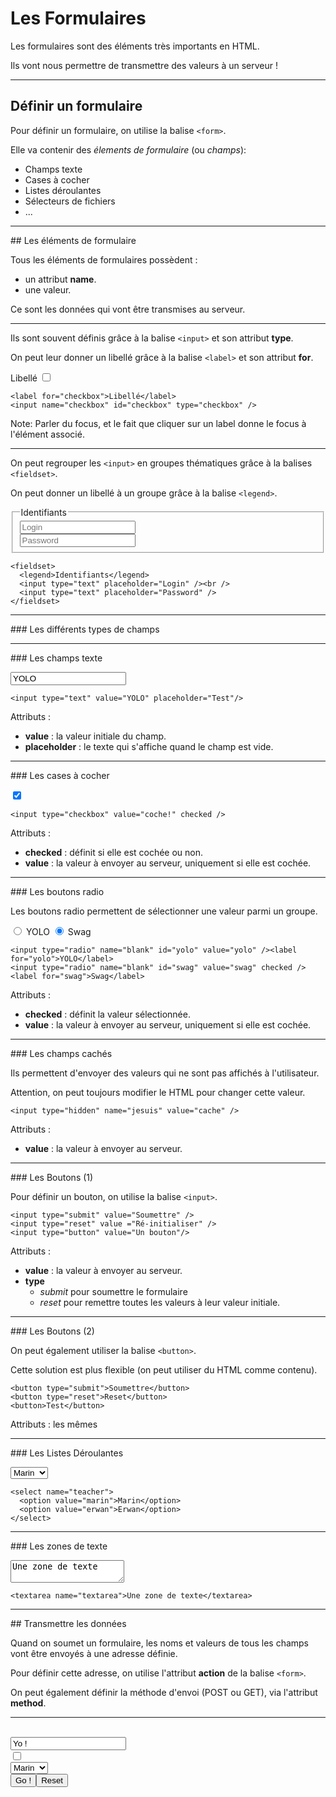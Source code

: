 # Les Formulaires

Les formulaires sont des éléments très importants en HTML.

Ils vont nous permettre de transmettre des valeurs à un serveur !



---



## Définir un formulaire

Pour définir un formulaire, on utilise la balise `<form>`.

Elle va contenir des _élements de formulaire_ (ou _champs_):
- Champs texte
- Cases à cocher
- Listes déroulantes
- Sélecteurs de fichiers
- ...



---



## Les éléments de formulaire

Tous les éléments de formulaires possèdent :
- un attribut **name**.
- une valeur.

Ce sont les données qui vont être transmises au serveur.


***


Ils sont souvent définis grâce à la balise `<input>` et son attribut **type**.

On peut leur donner un libellé grâce à la balise `<label>` et son attribut **for**.

<div>
<label for="checkbox">Libellé</label>
<input name="checkbox" id="checkbox" type="checkbox" />
</div>


```
<label for="checkbox">Libellé</label>
<input name="checkbox" id="checkbox" type="checkbox" />
```


Note: Parler du focus, et le fait que cliquer sur un label donne le focus à l'élément associé.


***


On peut regrouper les `<input>` en groupes thématiques grâce à la balises `<fieldset>`.

On peut donner un libellé à un groupe grâce à la balise `<legend>`.

<div>
<fieldset>
  <legend>Identifiants</legend>
  <input type="text" placeholder="Login" /><br />
  <input type="text" placeholder="Password" />
</fieldset>
</div>

```
<fieldset>
  <legend>Identifiants</legend>
  <input type="text" placeholder="Login" /><br />
  <input type="text" placeholder="Password" />
</fieldset>
```



---



### Les différents types de champs



---



### Les champs texte

<input type="text" value="YOLO" placeholder="Test"/>

```
<input type="text" value="YOLO" placeholder="Test"/>
```

Attributs :
- **value** : la valeur initiale du champ.
- **placeholder** : le texte qui s'affiche quand le champ est vide.


***


### Les cases à cocher

<input type="checkbox" value="coche!" checked />

```
<input type="checkbox" value="coche!" checked />
```

Attributs :
- **checked** : définit si elle est cochée ou non.
- **value** : la valeur à envoyer au serveur, uniquement si elle est cochée.


***


### Les boutons radio

Les boutons radio permettent de sélectionner une valeur parmi un groupe.

<form>
<input type="radio" name="blank" id="yolo" value="yolo" />
<label for="yolo">YOLO</label>
<input type="radio" name="blank" id="swag" value="swag" checked />
<label for="swag">Swag</label>
</form>

```
<input type="radio" name="blank" id="yolo" value="yolo" /><label for="yolo">YOLO</label>
<input type="radio" name="blank" id="swag" value="swag" checked /><label for="swag">Swag</label>
```

Attributs :
- **checked** : définit la valeur sélectionnée.
- **value** : la valeur à envoyer au serveur, uniquement si elle est cochée.



***


### Les champs cachés

Ils permettent d'envoyer des valeurs qui ne sont pas affichés à l'utilisateur.

Attention, on peut toujours modifier le HTML pour changer cette valeur.

<input type="hidden" name="jesuis" value="cache" />

```
<input type="hidden" name="jesuis" value="cache" />
```

Attributs :
- **value** : la valeur à envoyer au serveur.


***


### Les Boutons (1)

Pour définir un bouton, on utilise la balise `<input>`.

```
<input type="submit" value="Soumettre" />
<input type="reset" value ="Ré-initialiser" />
<input type="button" value="Un bouton"/>
```

Attributs :
- **value** : la valeur à envoyer au serveur.
- **type**
  - _submit_ pour soumettre le formulaire
  - _reset_ pour remettre toutes les valeurs à leur valeur initiale.


***


### Les Boutons (2)

On peut également utiliser la balise `<button>`.

Cette solution est plus flexible (on peut utiliser du HTML comme contenu).

```
<button type="submit">Soumettre</button>
<button type="reset">Reset</button>
<button>Test</button>
```

Attributs : les mêmes


***


### Les Listes Déroulantes

<select name="teacher">
  <option value="marin">Marin</option>
  <option value="erwan">Erwan</option>
</select>

```
<select name="teacher">
  <option value="marin">Marin</option>
  <option value="erwan">Erwan</option>
</select>
```


***


### Les zones de texte

<textarea name="textarea">Une zone de texte</textarea>

```
<textarea name="textarea">Une zone de texte</textarea>
```



---



## Transmettre les données

Quand on soumet un formulaire, les noms et valeurs de tous les champs vont être envoyés à une adresse définie.

Pour définir cette adresse, on utilise l'attribut **action** de la balise `<form>`.

On peut également définir la méthode d'envoi (POST ou GET), via l'attribut **method**.


***


<form action="http://example.org" method="GET">
  <input type="hidden" name="jesuis" value="cache!" /><br />
  <input type="text" name="nom" value="Yo !" placeholder="Ton nom" /><br />
  <input type="checkbox" name="mic check" value="one two" /><br />
  <select name="teacher">
    <option value="marin">Marin</option>
    <option value="erwan">Erwan</option>
  </select><br />
  <input type="submit" value="Go !"/><input type="reset" value="Reset" />
</form>

